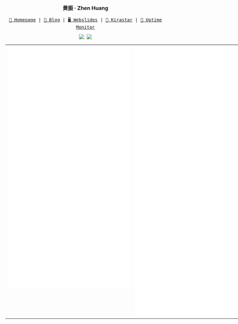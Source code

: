 <h3 align="center"> 黄振 · Zhen Huang</h3>

<p align="center">
  <samp>
    <a href="https://zhenhuang.site/">🧭 Homepage</a> |
    <a href="https://blog.zhenhuang.site/">📝 Blog</a> |
    <a href="https://webslides.zhenhuang.site/">🖥️ Webslides</a> |
    <a href="https://kirastar.zhenhuang.site">🔭 Kirastar</a> |
    <a href="https://status.zhenhuang.site">📶 Uptime Monitor</a>
  </samp>
</p>

<p align="center">
  <samp>
  <a href="https://github.com/ZhenHuangLab"><img src="https://hits.seeyoufarm.com/api/count/incr/badge.svg?url=https%3A%2F%2Fgithub.com%2FZhenHuangLab&count_bg=%23003F88&title_bg=%23000000&icon=github.svg&icon_color=%23E7E7E7&title=Hits+daily%2Ftotal&edge_flat=false"/></a>
  <a href="https://wakatime.com/@018b6591-20df-4e17-9e3a-30529d0b82ca"><img src="https://wakatime.com/badge/user/018b6591-20df-4e17-9e3a-30529d0b82ca.svg"/></a>
  </samp>
</p>

<table border="0" cellpadding="0" cellspacing="0" align="center" style="width: 800px; border-collapse: collapse;">
  <tr>
    <td  width="50%" align="center" valign="top" style="border-right: none;">
      <a href="https://github.com/ZhenHuangLab">
        <img width="400" src="/left-metrics.svg" />
      </a>
<!--       
      <a href="https://github.com/ZhenHuangLab">
        <img width="400" src="/metrics.plugin.wakatime.svg" />
      </a> 
      -->
      <a href="https://github.com/ZhenHuangLab">
        <img width="400" src="/metrics.plugin.anilist.svg" />
      </a>
    </td>
    <td width="50%" align="center" valign="top" style="border-left: none;">
      <a href="https://github.com/ZhenHuangLab">
        <img width="400" src="/right-metrics.svg" />
      </a>
    </td>
  </tr>
</table>

<!--
**ZhenHuangLab/ZhenHuangLab** is a ✨ _special_ ✨ repository because its `README.md` (this file) appears on your GitHub profile.

Here are some ideas to get you started:

- 🔭 I’m currently working on ...
- 🌱 I’m currently learning ...
- 👯 I’m looking to collaborate on ...
- 🤔 I’m looking for help with ...
- 💬 Ask me about ...
- 📫 How to reach me: ...
- 😄 Pronouns: ...
- ⚡ Fun fact: ...
-->
